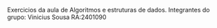 Exercicios da aula de Algoritmos e estruturas de dados.
Integrantes do grupo:
Vinicius Sousa RA:2401090
